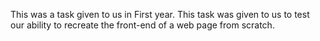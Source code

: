 This was a task given to us in First year. This task was given to us to test our ability to recreate the front-end of a web page from scratch.
